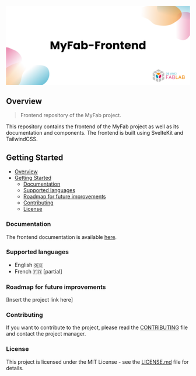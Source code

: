 ![screenshot](./docs/assets/img/presentation.png)

## Overview

> Frontend repository of the MyFab project.

This repository contains the frontend of the MyFab project as well as its documentation and components. The frontend is built using SvelteKit and TailwindCSS.

## Getting Started

- [Overview](#overview)
- [Getting Started](#getting-started)
  - [Documentation](#documentation)
  - [Supported languages](#supported-languages)
  - [Roadmap for future improvements](#roadmap-for-future-improvements)
  - [Contributing](#contributing)
  - [License](#license)

### Documentation

The frontend documentation is available [here](https://github.com/DeVinci-FabLab/MyFab-Frontend/blob/main/docs/index.md).

### Supported languages

- English 🇬🇧
- French 🇫🇷 [partial]

### Roadmap for future improvements

[Insert the project link here]

### Contributing

If you want to contribute to the project, please read the [CONTRIBUTING](./.github/CONTRIBUTING) file and contact the project manager.

### License

This project is licensed under the MIT License - see the [LICENSE.md](./LICENSE) file for details.
